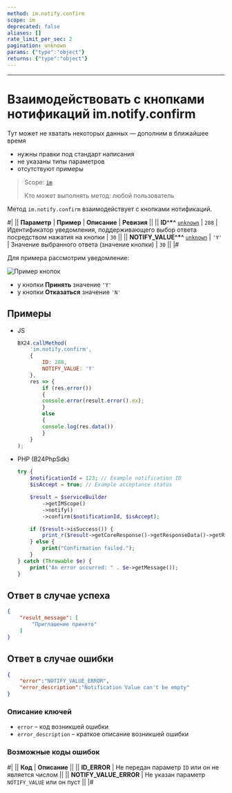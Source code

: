 ```yaml
---
method: im.notify.confirm
scope: im
deprecated: false
aliases: []
rate_limit_per_sec: 2
pagination: unknown
params: {"type":"object"}
returns: {"type":"object"}
---
```



---

# Взаимодействовать с кнопками нотификаций im.notify.confirm



Тут может не хватать некоторых данных — дополним в ближайшее время







- нужны правки под стандарт написания
- не указаны типы параметров
- отсутствуют примеры





> Scope: [`im`](../../scopes/permissions.md)
>
> Кто может выполнять метод: любой пользователь

Метод `im.notify.confirm` взаимодействует с кнопками нотификаций.

#|
|| **Параметр** | **Пример** | **Описание** | **Ревизия** ||
|| **ID^*^**
[`unknown`](../../data-types.md) | `288` | Идентификатор уведомления, поддерживающего выбор ответа посредством нажатия на кнопки | `30` ||
|| **NOTIFY_VALUE^*^**
[`unknown`](../../data-types.md) | `'Y'` | Значение выбранного ответа (значение кнопки) | `30` ||
|#



Для примера рассмотрим уведомление:

![Пример кнопок](./_images/buttons_example.png)

- у кнопки **Принять** значение `'Y'`
- у кнопки **Отказаться** значение `'N'`

## Примеры



- JS

    ```js
    BX24.callMethod(
        'im.notify.confirm',
        {
            ID: 288,
            NOTIFY_VALUE: 'Y'
        },
        res => {
            if (res.error())
            {
            console.error(result.error().ex);
            }
            else
            {
            console.log(res.data())
            }
        }
    );
    ```

- PHP (B24PhpSdk)

    ```php
    try {
        $notificationId = 123; // Example notification ID
        $isAccept = true; // Example acceptance status

        $result = $serviceBuilder
            ->getIMScope()
            ->notify()
            ->confirm($notificationId, $isAccept);

        if ($result->isSuccess()) {
            print_r($result->getCoreResponse()->getResponseData()->getResult());
        } else {
            print("Confirmation failed.");
        }
    } catch (Throwable $e) {
        print("An error occurred: " . $e->getMessage());
    }
    ```





## Ответ в случае успеха

```json
{
    "result_message": [
        "Приглашение принято"
    ]
}
```

## Ответ в случае ошибки

```json
{
    "error":"NOTIFY_VALUE_ERROR",
    "error_description":"Notification Value can't be empty"
}
```

### Описание ключей

- `error` – код возникшей ошибки
- `error_description` – краткое описание возникшей ошибки

### Возможные коды ошибок

#|
|| **Код** | **Описание** ||
|| **ID_ERROR** | Не передан параметр `ID` или он не является числом ||
|| **NOTIFY_VALUE_ERROR** | Не указан параметр `NOTIFY_VALUE` или он пуст ||
|#
